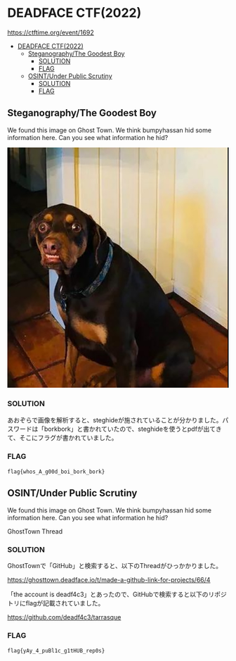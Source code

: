 # DEADFACE CTF(2022)

https://ctftime.org/event/1692

- [DEADFACE CTF(2022)](#deadface-ctf2022)
  - [Steganography/The Goodest Boy](#steganographythe-goodest-boy)
    - [SOLUTION](#solution)
    - [FLAG](#flag)
  - [OSINT/Under Public Scrutiny](#osintunder-public-scrutiny)
    - [SOLUTION](#solution-1)
    - [FLAG](#flag-1)

## Steganography/The Goodest Boy

We found this image on Ghost Town. We think bumpyhassan hid some information here. Can you see what information he hid?

![](./images/doggo.jpeg)

### SOLUTION

あおぞらで画像を解析すると、steghideが施されていることが分かりました。パスワードは「borkbork」と書かれていたので、steghideを使うとpdfが出てきて、そこにフラグが書かれていました。

### FLAG

```
flag{whos_A_g00d_boi_bork_bork}
```


## OSINT/Under Public Scrutiny

We found this image on Ghost Town. We think bumpyhassan hid some information here. Can you see what information he hid?

GhostTown Thread


### SOLUTION

GhostTownで「GitHub」と検索すると、以下のThreadがひっかかりました。

https://ghosttown.deadface.io/t/made-a-github-link-for-projects/66/4


「the account is deadf4c3」とあったので、GitHubで検索すると以下のリポジトリにflagが記載されていました。

https://github.com/deadf4c3/tarrasque


### FLAG

```
flag{yAy_4_puBl1c_g1tHUB_rep0s}
```
